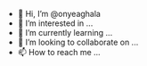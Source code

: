 - 👋 Hi, I’m @onyeaghala
- 👀 I’m interested in ...
- 🌱 I’m currently learning ...
- 💞️ I’m looking to collaborate on ...
- 📫 How to reach me ...

<!---
onyeaghala/onyeaghala is a ✨ special ✨ repository because its `README.md` (this file) appears on your GitHub profile.
You can click the Preview link to take a look at your changes.
--->
